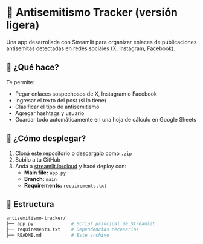 # 🧠 Antisemitismo Tracker (versión ligera)

Una app desarrollada con Streamlit para organizar enlaces de publicaciones antisemitas detectadas en redes sociales (X, Instagram, Facebook).

## 🔗 ¿Qué hace?

Te permite:

- Pegar enlaces sospechosos de X, Instagram o Facebook
- Ingresar el texto del post (si lo tiene)
- Clasificar el tipo de antisemitismo
- Agregar hashtags y usuario
- Guardar todo automáticamente en una hoja de cálculo en Google Sheets

## 🚀 ¿Cómo desplegar?

1. Cloná este repositorio o descargalo como `.zip`
2. Subilo a tu GitHub
3. Andá a [streamlit.io/cloud](https://streamlit.io/cloud) y hacé deploy con:
   - **Main file:** `app.py`
   - **Branch:** `main`
   - **Requirements:** `requirements.txt`

## 📁 Estructura

```bash
antisemitismo-tracker/
├── app.py              # Script principal de Streamlit
├── requirements.txt    # Dependencias necesarias
├── README.md           # Este archivo
